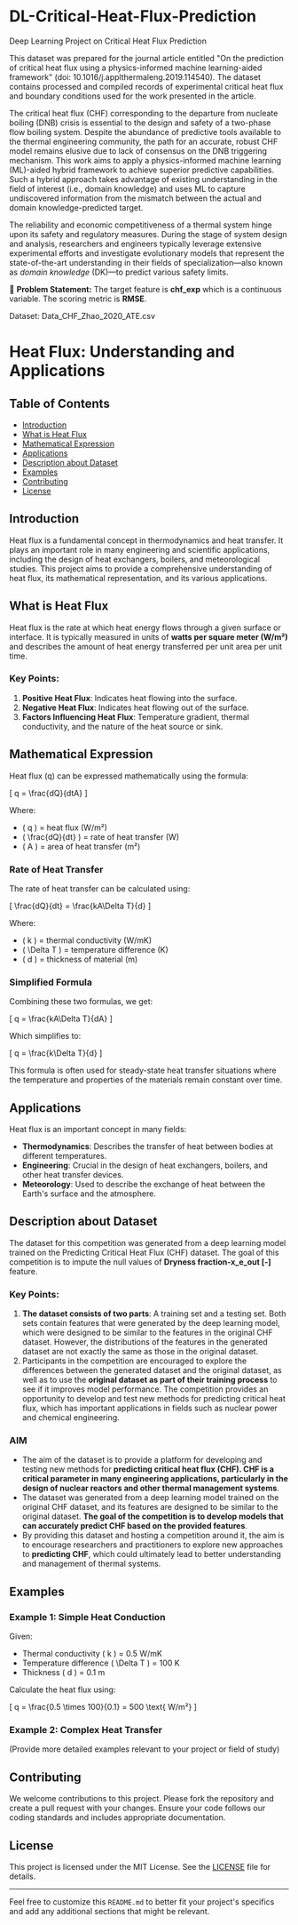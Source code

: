 # DL-Critical-Heat-Flux-Prediction
Deep Learning Project on Critical Heat Flux Prediction

This dataset was prepared for the journal article entitled "On the prediction of critical heat flux using a physics-informed machine learning-aided framework" (doi: 10.1016/j.applthermaleng.2019.114540). The dataset contains processed and compiled records of experimental critical heat flux and boundary conditions used for the work presented in the article.

The critical heat flux (CHF) corresponding to the departure from nucleate boiling (DNB) crisis is essential to the design and safety of a two-phase flow boiling system. Despite the abundance of predictive tools available to the thermal engineering community, the path for an accurate, robust CHF model remains elusive due to lack of consensus on the DNB triggering mechanism. This work aims to apply a physics-informed machine learning (ML)-aided hybrid framework to achieve superior predictive capabilities. Such a hybrid approach takes advantage of existing understanding in the field of interest (i.e., domain knowledge) and uses ML to capture undiscovered information from the mismatch between the actual and domain knowledge-predicted target.

The reliability and economic competitiveness of a thermal system hinge upon its safety and regulatory measures. During the stage of system design and analysis, researchers and engineers typically leverage extensive experimental efforts and investigate evolutionary models that represent the state-of-the-art understanding in their fields of specialization—also known as *domain knowledge* (DK)—to predict various safety limits.

🧭 **Problem Statement:** The target feature is **chf_exp** which is a continuous variable. The scoring metric is **RMSE**.

Dataset: Data_CHF_Zhao_2020_ATE.csv

# Heat Flux: Understanding and Applications

## Table of Contents

- [Introduction](#introduction)
- [What is Heat Flux](#what-is-heat-flux)
- [Mathematical Expression](#mathematical-expression)
- [Applications](#applications)
- [Description about Dataset](#description-about-dataset)
- [Examples](#examples)
- [Contributing](#contributing)
- [License](#license)

## Introduction

Heat flux is a fundamental concept in thermodynamics and heat transfer. It plays an important role in many engineering and scientific applications, including the design of heat exchangers, boilers, and meteorological studies. This project aims to provide a comprehensive understanding of heat flux, its mathematical representation, and its various applications.

## What is Heat Flux

Heat flux is the rate at which heat energy flows through a given surface or interface. It is typically measured in units of **watts per square meter (W/m²)** and describes the amount of heat energy transferred per unit area per unit time.

### Key Points:
1. **Positive Heat Flux**: Indicates heat flowing into the surface.
2. **Negative Heat Flux**: Indicates heat flowing out of the surface.
3. **Factors Influencing Heat Flux**: Temperature gradient, thermal conductivity, and the nature of the heat source or sink.

## Mathematical Expression

Heat flux (q) can be expressed mathematically using the formula:

\[ q = \frac{dQ}{dtA} \]

Where:
- \( q \) = heat flux (W/m²)
- \( \frac{dQ}{dt} \) = rate of heat transfer (W)
- \( A \) = area of heat transfer (m²)

### Rate of Heat Transfer

The rate of heat transfer can be calculated using:

\[ \frac{dQ}{dt} = \frac{kA\Delta T}{d} \]

Where:
- \( k \) = thermal conductivity (W/mK)
- \( \Delta T \) = temperature difference (K)
- \( d \) = thickness of material (m)

### Simplified Formula

Combining these two formulas, we get:

\[ q = \frac{kA\Delta T}{dA} \]

Which simplifies to:

\[ q = \frac{k\Delta T}{d} \]

This formula is often used for steady-state heat transfer situations where the temperature and properties of the materials remain constant over time.

## Applications

Heat flux is an important concept in many fields:
- **Thermodynamics**: Describes the transfer of heat between bodies at different temperatures.
- **Engineering**: Crucial in the design of heat exchangers, boilers, and other heat transfer devices.
- **Meteorology**: Used to describe the exchange of heat between the Earth's surface and the atmosphere.

## Description about Dataset

The dataset for this competition was generated from a deep learning model trained on the Predicting Critical Heat Flux (CHF) dataset. The goal of this competition is to impute the null values of **Dryness fraction-x_e_out [-]** feature.

### Key Points:
1. **The dataset consists of two parts**: A training set and a testing set. Both sets contain features that were generated by the deep learning model, which were designed to be similar to the features in the original CHF dataset. However, the distributions of the features in the generated dataset are not exactly the same as those in the original dataset.
2. Participants in the competition are encouraged to explore the differences between the generated dataset and the original dataset, as well as to use the **original dataset as part of their training process** to see if it improves model performance. The competition provides an opportunity to develop and test new methods for predicting critical heat flux, which has important applications in fields such as nuclear power and chemical engineering.

### AIM

- The aim of the dataset is to provide a platform for developing and testing new methods for **predicting critical heat flux (CHF). CHF is a critical parameter in many engineering applications, particularly in the design of nuclear reactors and other thermal management systems**.
- The dataset was generated from a deep learning model trained on the original CHF dataset, and its features are designed to be similar to the original dataset. **The goal of the competition is to develop models that can accurately predict CHF based on the provided features**.
- By providing this dataset and hosting a competition around it, the aim is to encourage researchers and practitioners to explore new approaches to **predicting CHF**, which could ultimately lead to better understanding and management of thermal systems.

## Examples

### Example 1: Simple Heat Conduction

Given:
- Thermal conductivity \( k \) = 0.5 W/mK
- Temperature difference \( \Delta T \) = 100 K
- Thickness \( d \) = 0.1 m

Calculate the heat flux using:

\[ q = \frac{0.5 \times 100}{0.1} = 500 \text{ W/m²} \]

### Example 2: Complex Heat Transfer

(Provide more detailed examples relevant to your project or field of study)

## Contributing

We welcome contributions to this project. Please fork the repository and create a pull request with your changes. Ensure your code follows our coding standards and includes appropriate documentation.

## License

This project is licensed under the MIT License. See the [LICENSE](LICENSE) file for details.

---

Feel free to customize this `README.md` to better fit your project's specifics and add any additional sections that might be relevant.
